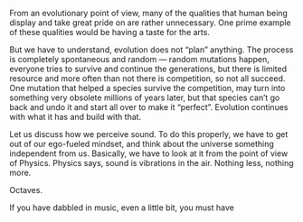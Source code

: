 From an evolutionary point of view, many of the qualities that human being display and take great pride on are rather unnecessary. One prime example of these qualities would be having a taste for the arts.

But we have to understand, evolution does not “plan” anything. The process is completely spontaneous and random — random mutations happen, everyone tries to survive and continue the generations, but there is limited resource and more often than not there is competition, so not all succeed. One mutation that helped a species survive the competition, may turn into something very obsolete millions of years later, but that species can’t go back and undo it and start all over to make it “perfect”. Evolution continues with what it has and build with that.

Let us discuss how we perceive sound. To do this properly, we have to get out of our ego-fueled mindset, and think about the universe something independent from us. Basically, we have to look at it from the point of view of Physics. Physics says, sound is vibrations in the air. Nothing less, nothing more.  



Octaves.

If you have dabbled in music, even a little bit, you must have 